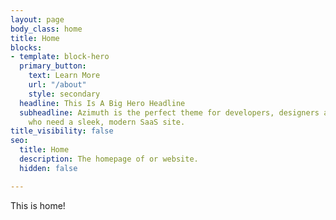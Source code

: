 ```yaml
---
layout: page
body_class: home
title: Home
blocks:
- template: block-hero
  primary_button:
    text: Learn More
    url: "/about"
    style: secondary
  headline: This Is A Big Hero Headline
  subheadline: Azimuth is the perfect theme for developers, designers and entrepreneurs
    who need a sleek, modern SaaS site.
title_visibility: false
seo:
  title: Home
  description: The homepage of or website.
  hidden: false

---
```

This is home!